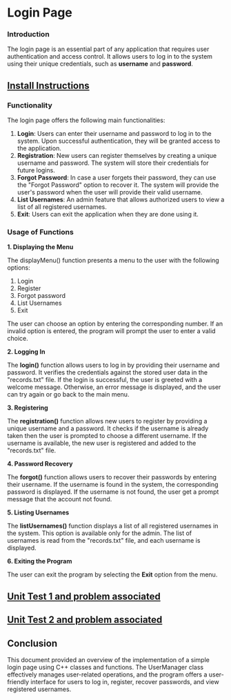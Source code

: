 # Login Page 

### Introduction
The login page is an essential part of any application that requires user authentication and access control. It allows users to log in to the system using their unique credentials, such as  __username__ and __password__.

## [__Install Instructions__]()

### Functionality
The login page offers the following main functionalities:

1) __Login__: Users can enter their username and password to log in to the system. Upon successful authentication, they will be granted access to the application.
2) __Registration__: New users can register themselves by creating a unique username and password. The system will store their credentials for future logins. 
3) __Forgot Password__: In case a user forgets their password, they can use the "Forgot Password" option to recover it. The system will provide the user's password when the user will provide their valid username.
4) __List Usernames__: An admin feature that allows authorized users to view a list of all registered usernames.
5) __Exit__: Users can exit the application when they are done using it.


### Usage of Functions

__1. Displaying the Menu__

The displayMenu() function presents a menu to the user with the following options:

1) Login
2) Register
3) Forgot password
4) List Usernames
5) Exit

The user can choose an option by entering the corresponding number. If an invalid option is entered, the program will prompt the user to enter a valid choice.

__2. Logging In__

The __login()__ function allows users to log in by providing their username and password. It verifies the credentials against the stored user data in the "records.txt" file. If the login is successful, the user is greeted with a welcome message. Otherwise, an error message is displayed, and the user can try again or go back to the main menu.

__3. Registering__

The __registration()__ function allows new users to register by providing a unique username and a password. It checks if the username is already taken then the user is prompted to choose a different username. If the username is available, the new user is registered and added to the "records.txt" file.

__4. Password Recovery__

The __forgot()__ function allows users to recover their passwords by entering their username. If the username is found in the system, the corresponding password is displayed. If the username is not found, the user get a prompt message that the account not found.

__5. Listing Usernames__

The __listUsernames()__ function displays a list of all registered usernames in the system. This option is available only for the admin. The list of usernames is read from the "records.txt" file, and each username is displayed.

__6. Exiting the Program__

The user can exit the program by selecting the __Exit__ option from the menu.


## [__Unit Test 1 and problem associated__]()
## [__Unit Test 2 and problem associated__]()


## Conclusion
This document provided an overview of the implementation of a simple login page using C++ classes and functions. The UserManager class effectively manages user-related operations, and the program offers a user-friendly interface for users to log in, register, recover passwords, and view registered usernames.
